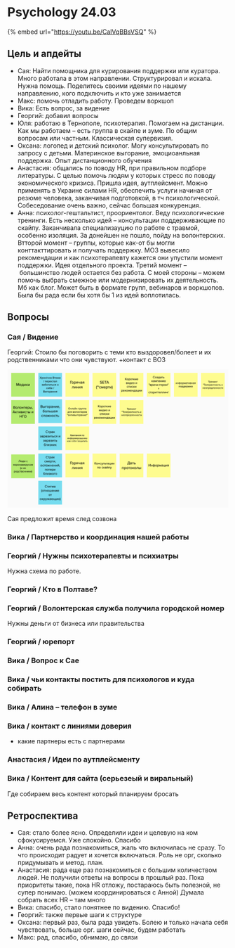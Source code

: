 # Psychology 24.03

{% embed url="https://youtu.be/CalVqBBsVSQ" %}

## Цель и апдейты

* Сая: Найти помощника для курирования поддержки или куратора. Много работала в этом направлении. Структурировал и искала. Нужна помощь. Поделитесь своими идеями по нашему направлению, кого подключить и кто уже занимается 
* Макс: помочь отладить работу. Проведем воркшоп
* Вика: Есть вопрос, за видение
* Георгий: добавил вопросы
* Юля: работаю в Тернополе, психотерапия. Помогаем на дистанции. Как мы работаем – есть группа в скайпе и зуме. По общим вопросам или частным. Классическая супервизия.
* Оксана: логопед и детский психолог. Могу консультировать по запросу с детьми. Материнское выгорание, эмоциоанльная поддержка. Опыт дистанционного обучения
* Анастасия: общались по поводу HR, при правильном подборе литературы. С целью помочь людям у которых стресс по поводу экономического кризиса. Пришла идея, аутплейсмент. Можно применять в Украине силами HR, обеспечить услуги начиная от резюме человека, заканчивая подготовкой, в тч психологической. Собеседование очень важно, сейчас большая конкуренция.
* Анна: психолог-гештальтист, проориентолог. Веду психологические тренинги. Есть несколько идей – консультации поддерживающие по скайпу. Заканчивала специализауцию по работе с травмой, особенно изоляция. За донейшен не пошло, пойду на волонтерских. Втторой момент – группы, которые как-от бы могли конттакттировать и получать поддержку. МОЗ вывесило рекомендации и как психотерапевту кажется они упустили момент поддержки. Идея отдельного проекта. Третий момент – большинство людей остается без работа. С моей стороны – можем помочь выбрать смежное или модернизировать их деятельность. Мб как блог. Может быть в формате групп, вебинаров и воркшопов. Была бы рада если бы хотя бы 1 из идей воплотилась.

## Вопросы

### Сая / Видение

Георгий: Стоило бы поговорить с теми кто выздоровел/болеет и их родственниками что они чувствуют. +контакт с ВОЗ

![](../../.gitbook/assets/image%20%2812%29.png)

Сая предложит время след созвона

### Вика / Партнерство и координация нашей работы

###  Георгий / Нужны психотерапевты и психиатры

Нужна схема по работе.

### Георгий / Кто в Полтаве?

### Георгий / Волонтерская служба получила городской номер

Нужны деньги от бизнеса или правительства

### Георгий / юрепорт

### Вика / Вопрос к Сае

### Вика / чьи контакты постить для психологов и куда собирать

### Вика / Алина – телефон в зуме

### Вика / контакт с линиями доверия

+ какие партнеры есть с партнерами

### Анастасия / Идеи по аутплейсменту

### Вика / Контент для сайта \(серьезеый и виральный\)

Где собираем весь контент который планируем бросать

## Ретроспектива

* Сая: стало более ясно. Определили идеи и целевую на ком сфокусируемся. Уже спокойно. Спасибо
* Анна: очень рада познакомиться, жаль что включилась не сразу. То что происходит радует и хочется включаться. Роль не орг, сколько придумывать и метод. план.
* Анастасия: рада еще раз познакомиться с большим количеством людей. Не получили ответы на вопросы в прошлый раз. Пока приоритеты такие, пока HR отложу, постараюсь быть полезной, не супер понимаю. \(можем координироваться с Анной\) Думала собрать всех HR – там много
* Вика: спасибо, стало понятнее по видению. Спасибо!
* Георгий: также первые шаги к структуре
* Оксана: первый раз, была рада увидеть. Болею и только начала себя чувствовать, больше орг. шаги сейчас, будем работать
* Макс: рад, спасибо, обнимаю, до связи

